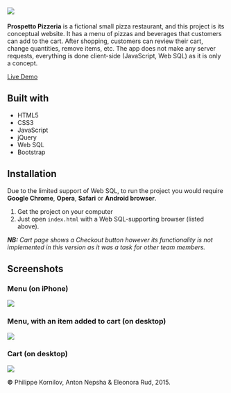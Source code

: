 # <img src="http://i.imgur.com/aDNRL6n.png" >
**Prospetto Pizzeria** is a fictional small pizza restaurant, and this project is its conceptual website. It has a menu of pizzas and beverages that customers can add to the cart. After shopping, customers can review their cart, change quantities, remove items, etc. The app does not make any server requests, everything is done client-side (JavaScript, Web SQL) as it is only a concept.

[Live Demo](https://pkornilov.github.io/prospetto-pizzeria/)

Built with
---
* HTML5
* CSS3
* JavaScript
* jQuery
* Web SQL
* Bootstrap

Installation
---
Due to the limited support of Web SQL, to run the project you would require **Google Chrome**, **Opera**, **Safari** or **Android browser**.
 1. Get the project on your computer
 2. Just open `index.html` with a Web SQL-supporting browser (listed above).
 
_**NB:** Cart page shows a Checkout button however its functionality is not implemented in this version as it was a task for other team members._

Screenshots
---
### Menu (on iPhone)
<img src="http://i.imgur.com/N9nW5gH.jpg" >

### Menu, with an item added to cart (on desktop)
<img src="http://i.imgur.com/sCAfJih.png" >

### Cart (on desktop)
<img src="http://i.imgur.com/P7PIp6W.png" >

**&copy;** Philippe Kornilov, Anton Nepsha &amp; Eleonora Rud, 2015.
